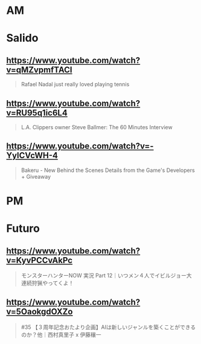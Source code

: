 # AM
# Salido

## https://www.youtube.com/watch?v=qMZvpmfTACI

> Rafael Nadal just really loved playing tennis

## https://www.youtube.com/watch?v=RU95q1ic6L4

> L.A. Clippers owner Steve Ballmer: The 60 Minutes Interview

## https://www.youtube.com/watch?v=-YylCVcWH-4 

> Bakeru - New Behind the Scenes Details from the Game's Developers + Giveaway 

# PM
# Futuro

## https://www.youtube.com/watch?v=KyvPCCvAkPc

> モンスターハンターNOW 実況 Part 12｜いつメン４人でイビルジョー大連続狩猟やってくよ！

## https://www.youtube.com/watch?v=5OaokgdOXZo 

> #35 【３周年記念おたより企画】AIは新しいジャンルを築くことができるのか？他｜西村真里子 x 伊藤穰一 
